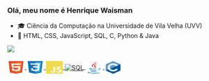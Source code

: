 ### Olá, meu nome é Henrique Waisman
- 🎓 Ciência da Computação na Universidade de Vila Velha (UVV)
- 📖 HTML, CSS, JavaScript, SQL, C, Python & Java

<div>
  <a href="https://github.com/henriquewaisman?tab=repositories">
  <!-- <img height="180em" src="https://github-readme-stats.vercel.app/api?username=henriquewaisman&show_icons=true&theme=dracula&include_all_commits=true&count_private=true"/>  -->
  <img height="180em" src="https://github-readme-stats.vercel.app/api/top-langs/?username=henriquewaisman&layout=compact&langs_count=7&theme=dracula"/>
</div>

<div style="display: inline_block"><br>
  <img align="center" alt="HTML" height="30" width="40" src="https://raw.githubusercontent.com/devicons/devicon/master/icons/html5/html5-original.svg">
  <img align="center" alt="CSS" height="30" width="40" src="https://raw.githubusercontent.com/devicons/devicon/master/icons/css3/css3-original.svg">
  <img align="center" alt="Js" height="30" width="40" src="https://raw.githubusercontent.com/devicons/devicon/master/icons/javascript/javascript-plain.svg">
  <img align="center" alt="SQL" height="30" width="40"  src="https://cdn.jsdelivr.net/gh/devicons/devicon/icons/mysql/mysql-original.svg"/>
  <img align="center" alt="Java" height="30" width="40"  src="https://raw.githubusercontent.com/devicons/devicon/master/icons/java/java-original.svg"/>
  <img align="center" alt="Java" height="30" width="40"  src="https://raw.githubusercontent.com/devicons/devicon/master/icons/c/c-original.svg"/>
</div>
 
